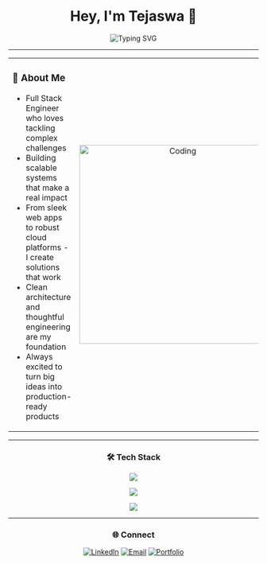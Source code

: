 <div align="center">

# Hey, I'm Tejaswa 👋

<img src="https://readme-typing-svg.herokuapp.com?font=JetBrains+Mono&size=28&duration=3000&pause=1000&color=00D4AA&center=true&vCenter=true&width=500&lines=Software+Engineer;Full+Stack+Developer;AI+Enthusiast" alt="Typing SVG" />

</div>

---

<table width="100%">
<tr>
<td width="50%" valign="top">

### 🚀 About Me
- Full Stack Engineer who loves tackling complex challenges
- Building scalable systems that make a real impact
- From sleek web apps to robust cloud platforms - I create solutions that work
- Clean architecture and thoughtful engineering are my foundation
- Always excited to turn big ideas into production-ready products

</td>
<td width="50%" align="center">

<img src="https://media.giphy.com/media/qgQUggAC3Pfv687qPC/giphy.gif" width="400" alt="Coding"/>

</td>
</tr>
</table>

---

<div align="center">

### 🛠️ Tech Stack
<p>
<img src="https://skillicons.dev/icons?i=js,ts,react,nextjs,nodejs,python,kotlin,flutter,androidstudio,java" />
</p>
<p>
<img src="https://skillicons.dev/icons?i=c,cpp,aws,gcp,mongodb,postgres,redis,firebase,docker,git" />
</p>
<p>
<img src="https://skillicons.dev/icons?i=graphql,tailwind,figma,vscode" />
</p>

</div>

---

<div align="center">

### 🌐 Connect
[![LinkedIn](https://img.shields.io/badge/-LinkedIn-0077B5?style=flat&logo=linkedin&logoColor=white)](https://linkedin.com/in/tejaswa-mathur) 
[![Email](https://img.shields.io/badge/-Email-D14836?style=flat&logo=gmail&logoColor=white)](mailto:mathurkiit@gmail.com)
[![Portfolio](https://img.shields.io/badge/-Portfolio-000?style=flat&logo=vercel&logoColor=white)](https://main.d3gg6ceqq55n1w.amplifyapp.com)

</div>
